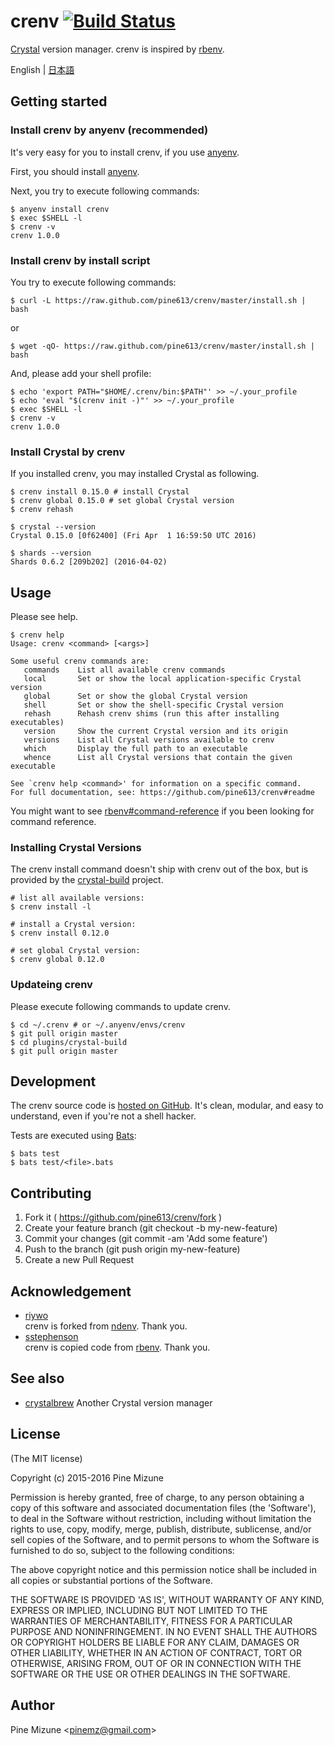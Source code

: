 # crenv [![Build Status](https://travis-ci.org/pine613/crenv.svg?branch=master)](https://travis-ci.org/pine613/crenv)

[Crystal](http://crystal-lang.org/) version manager. crenv is inspired by [rbenv](https://github.com/sstephenson/rbenv).

English | [日本語](README.ja.md)

## Getting started
### Install crenv by anyenv (recommended)
It's very easy for you to install crenv, if you use [anyenv](https://github.com/riywo/anyenv).

First, you should install [anyenv](https://github.com/riywo/anyenv).

Next, you try to execute following commands:

```
$ anyenv install crenv
$ exec $SHELL -l
$ crenv -v
crenv 1.0.0
```

### Install crenv by install script
You try to execute following commands:

```
$ curl -L https://raw.github.com/pine613/crenv/master/install.sh | bash
```

or

```
$ wget -qO- https://raw.github.com/pine613/crenv/master/install.sh | bash
```

And, please add your shell profile:

```
$ echo 'export PATH="$HOME/.crenv/bin:$PATH"' >> ~/.your_profile
$ echo 'eval "$(crenv init -)"' >> ~/.your_profile
$ exec $SHELL -l
$ crenv -v
crenv 1.0.0
```

### Install Crystal by crenv

If you installed crenv, you may installed Crystal as following.

```
$ crenv install 0.15.0 # install Crystal
$ crenv global 0.15.0 # set global Crystal version
$ crenv rehash

$ crystal --version
Crystal 0.15.0 [0f62400] (Fri Apr  1 16:59:50 UTC 2016)

$ shards --version
Shards 0.6.2 [209b202] (2016-04-02)
```


## Usage

Please see help.

```
$ crenv help
Usage: crenv <command> [<args>]

Some useful crenv commands are:
   commands    List all available crenv commands
   local       Set or show the local application-specific Crystal version
   global      Set or show the global Crystal version
   shell       Set or show the shell-specific Crystal version
   rehash      Rehash crenv shims (run this after installing executables)
   version     Show the current Crystal version and its origin
   versions    List all Crystal versions available to crenv
   which       Display the full path to an executable
   whence      List all Crystal versions that contain the given executable

See `crenv help <command>' for information on a specific command.
For full documentation, see: https://github.com/pine613/crenv#readme
```

You might want to see [rbenv#command-reference](https://github.com/sstephenson/rbenv#command-reference) if you been looking for command reference.

### Installing Crystal Versions

The crenv install command doesn't ship with crenv out of the box, but is provided by the [crystal-build](https://github.com/pine613/crystal-build) project.

```
# list all available versions:
$ crenv install -l

# install a Crystal version:
$ crenv install 0.12.0

# set global Crystal version:
$ crenv global 0.12.0
```

### Updateing crenv
Please execute following commands to update crenv.

```
$ cd ~/.crenv # or ~/.anyenv/envs/crenv
$ git pull origin master
$ cd plugins/crystal-build
$ git pull origin master
```

## Development
The crenv source code is [hosted on GitHub](https://github.com/pine613/crenv). It's clean, modular, and easy to understand, even if you're not a shell hacker.

Tests are executed using [Bats](https://github.com/sstephenson/bats):

```
$ bats test
$ bats test/<file>.bats
```

## Contributing

1. Fork it ( https://github.com/pine613/crenv/fork )
2. Create your feature branch (git checkout -b my-new-feature)
3. Commit your changes (git commit -am 'Add some feature')
4. Push to the branch (git push origin my-new-feature)
5. Create a new Pull Request

## Acknowledgement

- [riywo](https://github.com/riywo)<br />
crenv is forked from [ndenv](https://github.com/riywo/ndenv). Thank you.
- [sstephenson](https://github.com/sstephenson)<br />
crenv is copied code from [rbenv](https://github.com/rbenv/rbenv). Thank you.

## See also
- [crystalbrew](https://github.com/pine613/crystalbrew) Another Crystal version manager

## License
(The MIT license)

Copyright (c) 2015-2016 Pine Mizune

Permission is hereby granted, free of charge, to any person obtaining
a copy of this software and associated documentation files (the
'Software'), to deal in the Software without restriction, including
without limitation the rights to use, copy, modify, merge, publish,
distribute, sublicense, and/or sell copies of the Software, and to
permit persons to whom the Software is furnished to do so, subject to
the following conditions:

The above copyright notice and this permission notice shall be
included in all copies or substantial portions of the Software.

THE SOFTWARE IS PROVIDED 'AS IS', WITHOUT WARRANTY OF ANY KIND,
EXPRESS OR IMPLIED, INCLUDING BUT NOT LIMITED TO THE WARRANTIES OF
MERCHANTABILITY, FITNESS FOR A PARTICULAR PURPOSE AND NONINFRINGEMENT.
IN NO EVENT SHALL THE AUTHORS OR COPYRIGHT HOLDERS BE LIABLE FOR ANY
CLAIM, DAMAGES OR OTHER LIABILITY, WHETHER IN AN ACTION OF CONTRACT,
TORT OR OTHERWISE, ARISING FROM, OUT OF OR IN CONNECTION WITH THE
SOFTWARE OR THE USE OR OTHER DEALINGS IN THE SOFTWARE.

## Author
Pine Mizune &lt;<pinemz@gmail.com>&gt;

